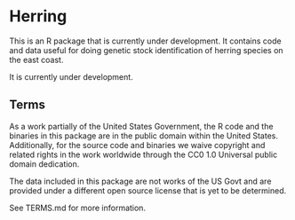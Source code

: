 # Herring

This is an R package that is currently under development.
It contains code and data useful for doing genetic stock identification of 
herring species on the east coast.  

It is currently under development.  


## Terms 

As a work partially of the United States Government, the R code and the binaries in this
package are in the
public domain within the United States. Additionally, for the source code and binaries we waive
copyright and related rights in the work worldwide through the CC0 1.0
Universal public domain dedication.

The data included in this package are not works of the US Govt and are provided under
a different open source license that is yet to be determined.

See TERMS.md for more information.
